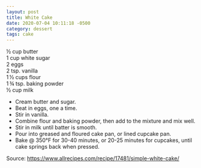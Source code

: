 ```yaml
---
layout: post
title: White Cake
date: 2020-07-04 10:11:18 -0500
category: dessert
tags: cake
---
```

½ cup butter  
1 cup white sugar  
2 eggs  
2 tsp. vanilla  
1 ½ cups flour  
1 ¾ tsp. baking powder  
½ cup milk  
  
* Cream butter and sugar.
* Beat in eggs, one a time.
* Stir in vanilla.
* Combine flour and baking powder, then add to the mixture and mix well.
* Stir in milk until batter is smooth.
* Pour into greased and floured cake pan, or lined cupcake pan.
* Bake @ 350°F for 30-40 minutes, or 20-25 minutes for cupcakes, until cake springs back when pressed.

Source: <https://www.allrecipes.com/recipe/17481/simple-white-cake/>
